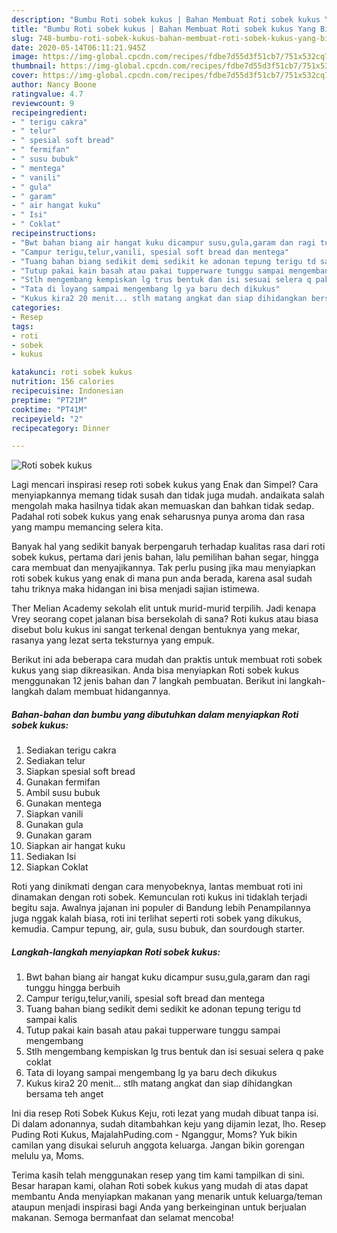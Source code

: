 ```yaml
---
description: "Bumbu Roti sobek kukus | Bahan Membuat Roti sobek kukus Yang Bikin Ngiler"
title: "Bumbu Roti sobek kukus | Bahan Membuat Roti sobek kukus Yang Bikin Ngiler"
slug: 748-bumbu-roti-sobek-kukus-bahan-membuat-roti-sobek-kukus-yang-bikin-ngiler
date: 2020-05-14T06:11:21.945Z
image: https://img-global.cpcdn.com/recipes/fdbe7d55d3f51cb7/751x532cq70/roti-sobek-kukus-foto-resep-utama.jpg
thumbnail: https://img-global.cpcdn.com/recipes/fdbe7d55d3f51cb7/751x532cq70/roti-sobek-kukus-foto-resep-utama.jpg
cover: https://img-global.cpcdn.com/recipes/fdbe7d55d3f51cb7/751x532cq70/roti-sobek-kukus-foto-resep-utama.jpg
author: Nancy Boone
ratingvalue: 4.7
reviewcount: 9
recipeingredient:
- " terigu cakra"
- " telur"
- " spesial soft bread"
- " fermifan"
- " susu bubuk"
- " mentega"
- " vanili"
- " gula"
- " garam"
- " air hangat kuku"
- " Isi"
- " Coklat"
recipeinstructions:
- "Bwt bahan biang air hangat kuku dicampur susu,gula,garam dan ragi tunggu hingga berbuih"
- "Campur terigu,telur,vanili, spesial soft bread dan mentega"
- "Tuang bahan biang sedikit demi sedikit ke adonan tepung terigu td sampai kalis"
- "Tutup pakai kain basah atau pakai tupperware tunggu sampai mengembang"
- "Stlh mengembang kempiskan lg trus bentuk dan isi sesuai selera q pake coklat"
- "Tata di loyang sampai mengembang lg ya baru dech dikukus"
- "Kukus kira2 20 menit... stlh matang angkat dan siap dihidangkan bersama teh anget"
categories:
- Resep
tags:
- roti
- sobek
- kukus

katakunci: roti sobek kukus 
nutrition: 156 calories
recipecuisine: Indonesian
preptime: "PT21M"
cooktime: "PT41M"
recipeyield: "2"
recipecategory: Dinner

---
```



![Roti sobek kukus](https://img-global.cpcdn.com/recipes/fdbe7d55d3f51cb7/751x532cq70/roti-sobek-kukus-foto-resep-utama.jpg)

Lagi mencari inspirasi resep roti sobek kukus yang Enak dan Simpel? Cara menyiapkannya memang tidak susah dan tidak juga mudah. andaikata salah mengolah maka hasilnya tidak akan memuaskan dan bahkan tidak sedap. Padahal roti sobek kukus yang enak seharusnya punya aroma dan rasa yang mampu memancing selera kita.

Banyak hal yang sedikit banyak berpengaruh terhadap kualitas rasa dari roti sobek kukus, pertama dari jenis bahan, lalu pemilihan bahan segar, hingga cara membuat dan menyajikannya. Tak perlu pusing jika mau menyiapkan roti sobek kukus yang enak di mana pun anda berada, karena asal sudah tahu triknya maka hidangan ini bisa menjadi sajian istimewa.

Ther Melian Academy sekolah elit untuk murid-murid terpilih. Jadi kenapa Vrey seorang copet jalanan bisa bersekolah di sana? Roti kukus atau biasa disebut bolu kukus ini sangat terkenal dengan bentuknya yang mekar, rasanya yang lezat serta teksturnya yang empuk.


Berikut ini ada beberapa cara mudah dan praktis untuk membuat roti sobek kukus yang siap dikreasikan. Anda bisa menyiapkan Roti sobek kukus menggunakan 12 jenis bahan dan 7 langkah pembuatan. Berikut ini langkah-langkah dalam membuat hidangannya.

<!--inarticleads1-->

##### Bahan-bahan dan bumbu yang dibutuhkan dalam menyiapkan Roti sobek kukus:

1. Sediakan  terigu cakra
1. Sediakan  telur
1. Siapkan  spesial soft bread
1. Gunakan  fermifan
1. Ambil  susu bubuk
1. Gunakan  mentega
1. Siapkan  vanili
1. Gunakan  gula
1. Gunakan  garam
1. Siapkan  air hangat kuku
1. Sediakan  Isi
1. Siapkan  Coklat


Roti yang dinikmati dengan cara menyobeknya, lantas membuat roti ini dinamakan dengan roti sobek. Kemunculan roti kukus ini tidaklah terjadi begitu saja. Awalnya jajanan ini populer di Bandung lebih Penampilannya juga nggak kalah biasa, roti ini terlihat seperti roti sobek yang dikukus, kemudia. Campur tepung, air, gula, susu bubuk, dan sourdough starter. 

<!--inarticleads2-->

##### Langkah-langkah menyiapkan Roti sobek kukus:

1. Bwt bahan biang air hangat kuku dicampur susu,gula,garam dan ragi tunggu hingga berbuih
1. Campur terigu,telur,vanili, spesial soft bread dan mentega
1. Tuang bahan biang sedikit demi sedikit ke adonan tepung terigu td sampai kalis
1. Tutup pakai kain basah atau pakai tupperware tunggu sampai mengembang
1. Stlh mengembang kempiskan lg trus bentuk dan isi sesuai selera q pake coklat
1. Tata di loyang sampai mengembang lg ya baru dech dikukus
1. Kukus kira2 20 menit... stlh matang angkat dan siap dihidangkan bersama teh anget


Ini dia resep Roti Sobek Kukus Keju, roti lezat yang mudah dibuat tanpa isi. Di dalam adonannya, sudah ditambahkan keju yang dijamin lezat, lho. Resep Puding Roti Kukus, MajalahPuding.com - Nganggur, Moms? Yuk bikin camilan yang disukai seluruh anggota keluarga. Jangan bikin gorengan melulu ya, Moms. 

Terima kasih telah menggunakan resep yang tim kami tampilkan di sini. Besar harapan kami, olahan Roti sobek kukus yang mudah di atas dapat membantu Anda menyiapkan makanan yang menarik untuk keluarga/teman ataupun menjadi inspirasi bagi Anda yang berkeinginan untuk berjualan makanan. Semoga bermanfaat dan selamat mencoba!
